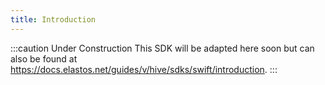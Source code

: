 ```yaml
---
title: Introduction
---
```


:::caution Under Construction
This SDK will be adapted here soon but can also be found at https://docs.elastos.net/guides/v/hive/sdks/swift/introduction.
:::
